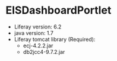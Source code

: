 # EISDashboardPortlet
- Liferay version: 6.2
- java version: 1.7
- Liferay tomcat library (Required): 
  - ecj-4.2.2.jar
  - db2jcc4-9.7.2.jar
